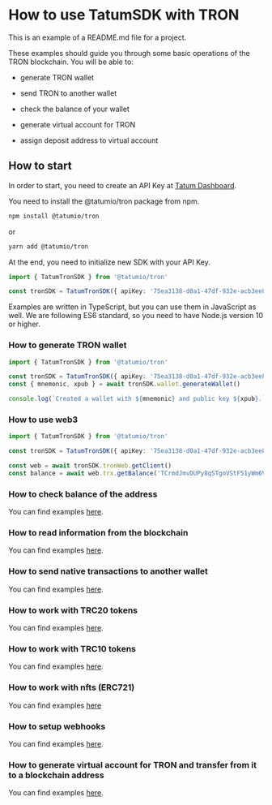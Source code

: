 # How to use TatumSDK with TRON

This is an example of a README.md file for a project.

These examples should guide you through some basic operations of the TRON blockchain. You will be able to:

- generate TRON wallet
- send TRON to another wallet
- check the balance of your wallet

- generate virtual account for TRON
- assign deposit address to virtual account

## How to start

In order to start, you need to create an API Key at [Tatum Dashboard](https://dashboard.tatum.io).

You need to install the @tatumio/tron package from npm.

```bash
npm install @tatumio/tron
```

or

```bash
yarn add @tatumio/tron
```

At the end, you need to initialize new SDK with your API Key.

```typescript
import { TatumTronSDK } from '@tatumio/tron'

const tronSDK = TatumTronSDK({ apiKey: '75ea3138-d0a1-47df-932e-acb3ee807dab' })
```

Examples are written in TypeScript, but you can use them in JavaScript as well. We are following ES6 standard, so you
need to have Node.js version 10 or higher.

### How to generate TRON wallet

```typescript
import { TatumTronSDK } from '@tatumio/tron'

const tronSDK = TatumTronSDK({ apiKey: '75ea3138-d0a1-47df-932e-acb3ee807dab' })
const { mnemonic, xpub } = await tronSDK.wallet.generateWallet()

console.log(`Created a wallet with ${mnemonic} and public key ${xpub}.`)
```

### How to use web3

```typescript
import { TatumTronSDK } from '@tatumio/tron'

const tronSDK = TatumTronSDK({ apiKey: '75ea3138-d0a1-47df-932e-acb3ee807dab' })

const web = await tronSDK.tronWeb.getClient()
const balance = await web.trx.getBalance('TCrmdJmvDUPy8qSTgoVStF51yWm6VUh5yQ')
```

### How to check balance of the address

You can find examples [here](./src/app/tron.balance.example.ts).

### How to read information from the blockchain

You can find examples [here](./src/app/tron.blockchain.example.ts).

### How to send native transactions to another wallet

You can find examples [here](./src/app/tron.tx.example.ts).

### How to work with TRC20 tokens

You can find examples [here](./src/app/tron.trc20.example.ts).

### How to work with TRC10 tokens

You can find examples [here](./src/app/tron.trc10.example.ts).

### How to work with nfts (ERC721)

You can find examples [here](./src/app/tron.nft.example.ts)

### How to setup webhooks

You can find examples [here](./src/app/tron.subscriptions.example.ts).

### How to generate virtual account for TRON and transfer from it to a blockchain address

You can find examples [here](./src/app/tron.virtualAccount.example.ts).
